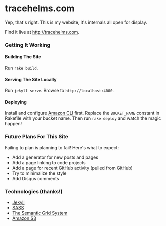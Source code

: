 # tracehelms.com
Yep, that's right. This is my website, it's internals all open for display.

Find it live at <http://tracehelms.com>.

### Getting It Working

#### Building The Site
Run `rake build`.

#### Serving The Site Locally
Run `jekyll serve`. Browse to `http://localhost:4000`.

#### Deploying
Install and configure [Amazon CLI](http://aws.amazon.com/cli/) first.
Replace the `BUCKET_NAME` constant in Rakefile with your bucket name.
Then run `rake deploy` and watch the magic happen!

### Future Plans For This Site
Failing to plan is planning to fail!  Here's what to expect:

* Add a generator for new posts and pages
* Add a page linking to code projects
* Add a page for recent GitHub activity (pulled from GitHub)
* Try to minimalize the style
* Add Disqus comments

### Technologies (thanks!)

* [Jekyll](http://jekyllrb.com)
* [SASS](http://sass-lang.com)
* [The Semantic Grid System](http://semantic.gs)
* [Amazon S3](http://aws.amazon.com/s3/)

